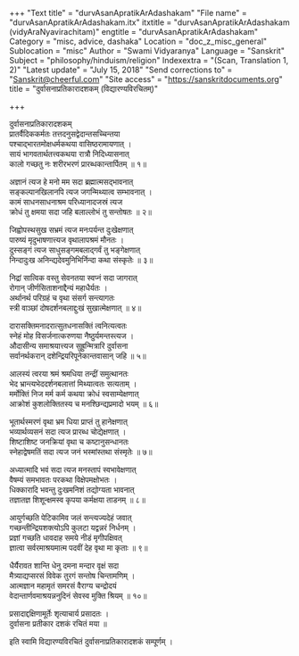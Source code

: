 +++
"Text title" = "durvAsanApratikArAdashakam"
"File name" = "durvAsanApratikArAdashakam.itx"
itxtitle = "durvAsanApratikArAdashakam (vidyAraNyavirachitam)"
engtitle = "durvAsanApratikArAdashakam"
Category = "misc, advice, dashaka"
Location = "doc_z_misc_general"
Sublocation = "misc"
Author = "Swami Vidyaranya"
Language = "Sanskrit"
Subject = "philosophy/hinduism/religion"
Indexextra = "(Scan, Translation 1, 2)"
"Latest update" = "July 15, 2018"
"Send corrections to" = "Sanskrit@cheerful.com"
"Site access" = "https://sanskritdocuments.org"
title = "दुर्वासनाप्रतिकारादशकम् (विद्यारण्यविरचितम्)"

+++
  
 दुर्वासनाप्रतिकारादशकम्   
प्रातर्वैदिककर्मतः तत्तदनुसद्वेदान्तसच्चिन्तया  
पश्चाद्भारतमोक्षधर्मकथया वासिष्ठरामायणात् ।  
सायं भागवतार्थतत्त्वकथया रात्रौ निदिध्यासनात्  
कालो गच्छतु नः शरीरभरणं प्रारब्धकान्तार्पितम् ॥ १॥  
  
अज्ञानं त्यज हे मनो मम सदा ब्रह्मात्मसद्भावनात्  
सङ्कल्पानखिलानपि त्यज जगन्मिथ्यात्व सम्भावनात् ।  
कामं साधनसाधनाश्रम परिध्यानादजस्रं त्यज  
क्रोधं तु क्षमया सदा जहि बलाल्लोभं तु सन्तोषतः ॥ २॥  
  
जिह्वोपस्थसुख सभ्रमं त्यज मनःपर्यन्त दुःखेक्षणात्  
पारुष्यं मृदुभाषणात्त्यज वृथालापश्रमं मौनतः ।  
दुस्सङ्गं त्यज साधुसङ्गमबलाद्गर्वं तु भङ्गेक्षणात्  
निन्दादुःख अनिन्द्यदेवमुनिभिर्निन्दा कथा संस्कृतेः ॥ ३॥  
  
निद्रां सात्विक वस्तु सेवनतया स्वप्नं सदा जागरात्  
रोगान् जीर्णसिताशनाद्दैन्यं महाधैर्यतः ।  
अर्थानर्थ परिग्रहं च वृथा संसर्ग सन्त्यागतः  
स्त्री वाञ्छां दोषदर्शनबलाद्दुःखं सुखात्मेक्षणात् ॥ ४॥  
  
दारासक्तिमनादरात्सुतधनासक्तिं त्वनित्यत्वतः  
स्नेहं मोह विसर्जनात्करुणया नैष्ठुर्यमन्तस्त्यज ।  
औदासीन्य समाश्रयात्त्यज सुह्रुन्मित्रारि दुर्वासना  
सर्वानर्थकरान् दशेन्द्रियरिपूनेकान्तवासान् जहि ॥ ५॥  
  
आलस्यं त्वरया श्रमं श्रमधिया तन्द्रीं समुत्थानतः  
भेद भ्रान्त्यभेददर्शनबलात्तां मिथ्यात्वतः सत्यताम् ।  
मर्मोक्तिं निज मर्म कर्म कथया क्रोधं स्वसाम्येक्षणात्  
आक्रोशं कुशलोक्तितस्य च मनश्छिन्द्यप्रमादो भयम् ॥ ६॥  
  
भूतार्थस्मरणं वृथा भ्रम धिया प्राप्तं तु हानेक्षणात्  
भव्यार्थव्यसनं सदा त्यज प्रारब्ध चोद्येक्षणात् ।  
शिष्टाशिष्ट जनक्रियां वृथा च कष्टानुसन्धानतः  
स्नेहाद्वेषमतिं सदा त्यज जनं भस्मांस्तथा संस्मृतेः ॥ ७॥  
  
अध्यात्मादि भवं सदा त्यज मनस्तापं स्वभावेक्षणात्  
वैषम्यं समभावतः परकथा विक्षेपमक्षोभतः ।  
धिक्कारादि भवन्तु दुःखमनिशं तद्योग्यता भावनात्  
तज्ञातज्ञ शिशून्क्षमस्व कृपया कर्मक्षया ताडनम् ॥ ८॥  
  
आयुर्गच्छति पेटिकामिव जलं सन्त्यज्यदेहं जवात्  
गच्छन्तीन्द्रियशक्त्योऽपि कुलटा यद्वन्नरं निर्धनम् ।  
प्रज्ञां गच्छति धावदाह समये नीडं मृगीपक्षिवत्  
ज्ञात्वा सर्वरमाश्रयमात्म पदवीं देह वृथा मा कृताः ॥ ९॥  
  
धैर्यैरावत शान्ति धेनु दमना मन्दार वृक्षं सदा  
मैत्र्याद्यप्सरसं विवेक तुरगं सन्तोष चिन्तामणिम् ।  
आत्मज्ञान महामृतं समरसं वैराग्य चन्द्रोदयं  
वेदान्तार्णवमाश्रयन्ननुदिनं सेवस्व मुक्ति श्रियम् ॥ १०॥  
  
प्रसादाद्दक्षिणामूर्तेः शृत्याचार्य प्रसादतः ।  
दुर्वासना प्रतीकार दशकं रचितं मया ॥  
  
इति स्वामि विद्यारण्यविरचितं दुर्वासनाप्रतिकारादशकं सम्पूर्णम् ।  
  
  
